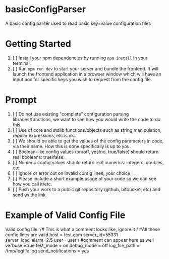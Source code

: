 # basicConfigParser

A basic config parser used to read basic key=value configuration files

# Getting Started

1. [ ] Install your npm dependencies by running `npm install` in your terminal.
1. [ ] Run `npm run dev` to start your server and bundle the frontend. It will launch the frontend application in a browser window which will have an input box for specific keys you wish to request from the config file.

# Prompt

1. [ ] Do not use existing "complete" configuration parsing libraries/functions, we want to see how you would write the code to do this.
1. [ ] Use of core and stdlib functions/objects such as string manipulation, regular expressions, etc is ok.
1. [ ] We should be able to get the values of the config parameters in code, via their name. How this is done specifically is up to you.
1. [ ] Boolean-like config values (on/off, yes/no, true/false) should return real booleans: true/false.
1. [ ] Numeric config values should return real numerics: integers, doubles, etc
1. [ ] Ignore or error out on invalid config lines, your choice.
1. [ ] Please include a short example usage of your code so we can see how you call it/etc.
1. [ ] Push your work to a public git repository (github, bitbucket, etc) and send us the link.

# Example of Valid Config File

Valid config file:
/# This is what a comment looks like, ignore it
/ #All these config lines are valid
host = test.com
server_id=55331
server_load_alarm=2.5
user= user
/ #comment can appear here as well
verbose =true
test_mode = on
debug_mode = off
log_file_path = /tmp/logfile.log
send_notifications = yes
